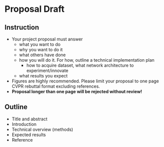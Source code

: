 # Proposal Draft
## Instruction 
- Your project proposal must answer 
  - what you want to do
  - why you want to do it
  - what others have done
  - how you will do it. For how, outline a technical implementation plan 
    - how to acquire dataset, what network architecture to experiment/innovate
  - what results you expect
- Figures are highly recommended. Please limit your proposal to one page CVPR rebuttal format excluding references. 
- **Proposal longer than one page will be rejected without review!**

## Outline
- Title and abstract
- Introduction
- Technical overview (methods)
- Expected results
- Reference
